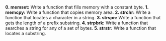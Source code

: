 **0. memset:** Write a function that fills memory with a constant byte.
**1. memcpy:** Write a function that copies memory area.
**2. strchr:** Write a function that locates a character in a string.
**3. strspn:** Write a function that gets the length of a prefix substring.
**4. strpbrk:** Write a function that searches a string for any of a set of bytes.
**5. strstr:** Write a function that locates a substring.
